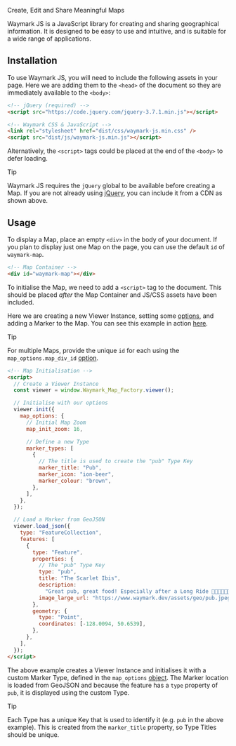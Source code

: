 Create, Edit and Share Meaningful Maps

Waymark JS is a JavaScript library for creating and sharing geographical information. It is designed to be easy to use and intuitive, and is suitable for a wide range of applications.

## Installation

To use Waymark JS, you will need to include the following assets in your page. Here we are adding them to the `<head>` of the document so they are immediately available to the `<body>`:

```html
<!-- jQuery (required) -->
<script src="https://code.jquery.com/jquery-3.7.1.min.js"></script>

<!-- Waymark CSS & JavaScript -->
<link rel="stylesheet" href="dist/css/waymark-js.min.css" />
<script src="dist/js/waymark-js.min.js"></script>
```

Alternatively, the `<script>` tags could be placed at the end of the `<body>` to defer loading.

> [!TIP]
> Waymark JS requires the `jQuery` global to be available before creating a Map. If you are not already using [jQuery](https://jquery.com/), you can include it from a CDN as shown above.

## Usage

To display a Map, place an empty `<div>` in the body of your document. If you plan to display just one Map on the page, you can use the default `id` of `waymark-map`.

```html
<!-- Map Container -->
<div id="waymark-map"></div>
```

To initialise the Map, we need to add a `<script>` tag to the document. This should be placed _after_ the Map Container and JS/CSS assets have been included.

Here we are creating a new Viewer Instance, setting some [options](./2.map.md#options), and adding a Marker to the Map. You can see this example in action [here](../examples/viewer-pub.html).

> [!TIP]
> For multiple Maps, provide the unique `id` for each using the `map_options.map_div_id` [option](./2.map.md#map-options).

```html
<!-- Map Initialisation -->
<script>
  // Create a Viewer Instance
  const viewer = window.Waymark_Map_Factory.viewer();

  // Initialise with our options
  viewer.init({
    map_options: {
      // Initial Map Zoom
      map_init_zoom: 16,

      // Define a new Type
      marker_types: [
        {
          // The title is used to create the "pub" Type Key
          marker_title: "Pub",
          marker_icon: "ion-beer",
          marker_colour: "brown",
        },
      ],
    },
  });

  // Load a Marker from GeoJSON
  viewer.load_json({
    type: "FeatureCollection",
    features: [
      {
        type: "Feature",
        properties: {
          // The "pub" Type Key
          type: "pub",
          title: "The Scarlet Ibis",
          description:
            "Great pub, great food! Especially after a Long Ride 🚴🍔🍟🍺🍺💤",
          image_large_url: "https://www.waymark.dev/assets/geo/pub.jpeg",
        },
        geometry: {
          type: "Point",
          coordinates: [-128.0094, 50.6539],
        },
      },
    ],
  });
</script>
```

The above example creates a Viewer Instance and initialises it with a custom Marker Type, defined in the `map_options` [object](./2.map.md#map-options). The Marker location is loaded from GeoJSON and because the feature has a `type` property of `pub`, it is displayed using the custom Type.

> [!TIP]
> Each Type has a unique Key that is used to identify it (e.g. `pub` in the above example). This is created from the `marker_title` property, so Type Titles should be unique.
